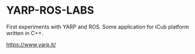 # YARP-ROS-LABS
First experiments with YARP and ROS. Some application for iCub platform written in C++.

https://www.yarp.it/
